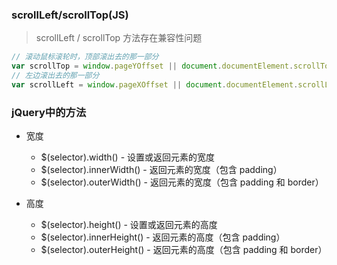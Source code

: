 ### scrollLeft/scrollTop(JS)

> scrollLeft / scrollTop 方法存在兼容性问题

```javascript
// 滚动鼠标滚轮时，顶部滚出去的那一部分
var scrollTop = window.pageYOffset || document.documentElement.scrollTop || document.body.scrollTop || 0;
// 左边滚出去的那一部分
var scrollLeft = window.pageXOffset || document.documentElement.scrollLeft || document.body.scrollLeft || 0;
```



### jQuery中的方法

- 宽度
  - $(selector).width() - 设置或返回元素的宽度
  - $(selector).innerWidth() - 返回元素的宽度（包含 padding）
  - $(selector).outerWidth() - 返回元素的宽度（包含 padding 和 border）


- 
  高度
  - $(selector).height() - 设置或返回元素的高度
  - $(selector).innerHeight() - 返回元素的高度（包含 padding）
  - $(selector).outerHeight() - 返回元素的高度（包含 padding 和 border）





